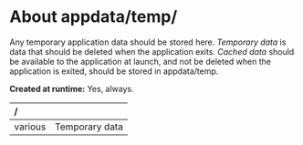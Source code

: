 ﻿# About appdata/temp/
Any temporary application data should be stored here. *Temporary data* is data that should be deleted when the application exits. *Cached data* should be available to the application at launch, and not be deleted when the application is exited, should be stored in appdata/temp.

**Created at runtime:** Yes, always.

| **/**        |                                                                                                      |
|:------------ |:---------------------------------------------------------------------------------------------------- |
| various      | Temporary data                                                                                       |     